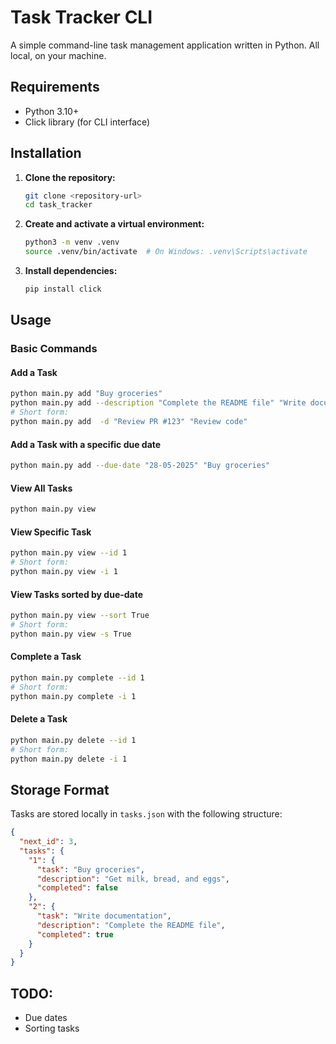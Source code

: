 # Task Tracker CLI

A simple command-line task management application written in Python. All local, on your machine.

## Requirements

- Python 3.10+
- Click library (for CLI interface)

## Installation

1. **Clone the repository:**
   ```bash
   git clone <repository-url>
   cd task_tracker
   ```

2. **Create and activate a virtual environment:**
   ```bash
   python3 -m venv .venv
   source .venv/bin/activate  # On Windows: .venv\Scripts\activate
   ```

3. **Install dependencies:**
   ```bash
   pip install click
   ```

## Usage

### Basic Commands

#### Add a Task
```bash
python main.py add "Buy groceries"
python main.py add --description "Complete the README file" "Write documentation" 
# Short form:
python main.py add  -d "Review PR #123" "Review code"
```

#### Add a Task with a specific due date
```bash
python main.py add --due-date "28-05-2025" "Buy groceries"
```

#### View All Tasks
```bash
python main.py view
```

#### View Specific Task
```bash
python main.py view --id 1
# Short form:
python main.py view -i 1
```

#### View Tasks sorted by due-date
```bash
python main.py view --sort True
# Short form:
python main.py view -s True
```

#### Complete a Task
```bash
python main.py complete --id 1
# Short form:
python main.py complete -i 1
```

#### Delete a Task
```bash
python main.py delete --id 1
# Short form:
python main.py delete -i 1
```


## Storage Format

Tasks are stored locally in `tasks.json` with the following structure:

```json
{
  "next_id": 3,
  "tasks": {
    "1": {
      "task": "Buy groceries",
      "description": "Get milk, bread, and eggs",
      "completed": false
    },
    "2": {
      "task": "Write documentation", 
      "description": "Complete the README file",
      "completed": true
    }
  }
}
```

##  TODO: 

- Due dates 
- Sorting tasks

